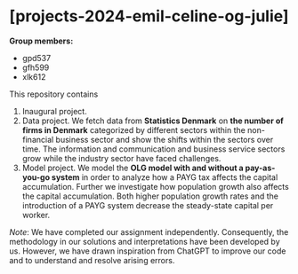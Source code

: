 # \[projects-2024-emil-celine-og-julie\]

**Group members:**
- gpd537
- gfh599
- xlk612

This repository contains  
1. Inaugural project. 
2. Data project. We fetch data from **Statistics Denmark** on **the number of firms in Denmark** categorized by different sectors within the non-financial business sector and show the shifts within the sectors over time. The information and communication and business service sectors grow while the industry sector have faced challenges.
3. Model project. We model the **OLG model with and without a pay-as-you-go system** in order to analyze how a PAYG tax affects the capital accumulation. Further we investigate how population growth also affects the capital accumulation. Both higher population growth rates and the introduction of a PAYG system decrease the steady-state capital per worker.

*Note*: We have completed our assignment independently. Consequently, the methodology in our solutions and interpretations have been developed by us. However, we have drawn inspiration from ChatGPT to improve our code and to understand and resolve arising errors.
